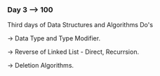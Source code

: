 ### Day 3 --> 100
Third days of Data Structures and Algorithms
Do's

-> Data Type and Type Modifier.

-> Reverse of Linked List - Direct, Recurrsion.

-> Deletion Algorithms.
